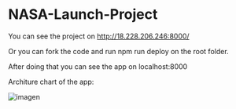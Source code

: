 # NASA-Launch-Project

You can see the project on http://18.228.206.246:8000/

Or you can fork the code and run npm run deploy on the root folder.

After doing that you can see the app on localhost:8000


Architure chart of the app:

![imagen](https://user-images.githubusercontent.com/110420840/211677887-8c587f8b-27a2-47f0-86dd-66d652fe12c7.png)
